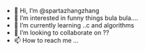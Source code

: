 - 👋 Hi, I’m @spartazhangzhang
- 👀 I’m interested in funny things bula bula....
- 🌱 I’m currently learning ..c and algorithms
- 💞️ I’m looking to collaborate on ??
- 📫 How to reach me ...

<!---
spartazhangzhang/spartazhangzhang is a ✨ special ✨ repository because its `README.md` (this file) appears on your GitHub profile.
You can click the Preview link to take a look at your changes.
--->
